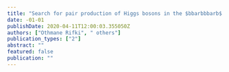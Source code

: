 ```yaml
---
title: "Search for pair production of Higgs bosons in the $bbarbbbarb$ final state using proton-proton collisions at $sqrts = 13$ TeV with the ATLAS detector"
date: -01-01
publishDate: 2020-04-11T12:00:03.355050Z
authors: ["Othmane Rifki", " others"]
publication_types: ["2"]
abstract: ""
featured: false
publication: ""
---
```


